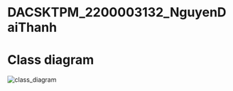 ﻿# DACSKTPM_2200003132_NguyenDaiThanh
# Class diagram
![class_diagram](https://github.com/nguyendaithanh2805/DACSKTPM_2200003132_NguyenDaiThanh/assets/93860196/9b60fcbd-87e5-445e-a25e-18884865aacd)
